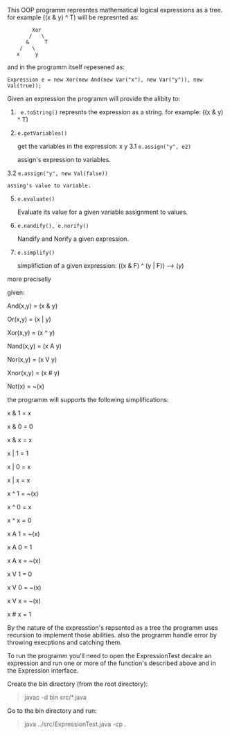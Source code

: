This OOP programm represntes mathematical logical expressions as a tree.
for example ((x & y) ^ T) will be represnted as:


```
        Xor
       /   \
      &     T
    /   \
   x     y 
```

and in the programm itself repesened as:

```
Expression e = new Xor(new And(new Var("x"), new Var("y")), new Val(true));
```

Given an expression the programm will provide the alibity to:

1. ``` e.toString()```
represnts the expression as a string. for example: ((x & y) ^ T)

3. ```e.getVariables()```

    get the variables in the expression: x y
3.1 ```e.assign("y", e2)```

    assign's expression to variables.
   
3.2 ```e.assign("y", new Val(false))```

    assing's value to variable.

5. ```e.evaluate()```
   
    Evaluate its value for a given variable assignment to values.

7. ```e.nandify(), e.norify()```
   
    Nandify and Norify a given expression.

9. ```e.simplify()```

    simplifiction of a given expression: ((x & F) ^ (y | F)) --> (y)


more preciselly

given:

And(x,y) = (x & y)

Or(x,y) = (x | y)

Xor(x,y) = (x ^ y)

Nand(x,y) = (x A y)

Nor(x,y) = (x V y)

Xnor(x,y) = (x # y)

Not(x) = ~(x)


the programm will supports the following simplifications:

x & 1 = x

x & 0 = 0

x & x = x

x | 1 = 1

x | 0 = x

x | x = x

x ^ 1 = ~(x)

x ^ 0 = x

x ^ x = 0

x A 1 = ~(x)

x A 0 = 1

x A x = ~(x)

x V 1 = 0

x V 0 = ~(x)

x V x = ~(x)

x # x = 1


By the nature of the expresstion's repsented as a tree the programm uses recursion
to implement those abilities. also the programm handle error by throwing execptions and catching them.


To run the programm you'll need to open the ExpressionTest decalre an expression
and run one or more of the function's described above and in the Expression interface.

Create the bin directory (from the root directory):
> javac -d bin src/*.java

Go to the bin directory and run:
> java ../src/ExpressionTest.java -cp .









